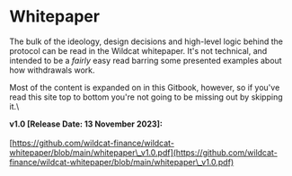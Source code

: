 # Whitepaper

The bulk of the ideology, design decisions and high-level logic behind the protocol can be read in the Wildcat whitepaper. It's not technical, and intended to be a _fairly_ easy read barring some presented examples about how withdrawals work.

Most of the content is expanded on in this Gitbook, however, so if you've read this site top to bottom you're not going to be missing out by skipping it.\


**v1.0 \[Release Date: 13 November 2023]:**\
\
[https://github.com/wildcat-finance/wildcat-whitepaper/blob/main/whitepaper\_v1.0.pdf](https://github.com/wildcat-finance/wildcat-whitepaper/blob/main/whitepaper\_v1.0.pdf)

